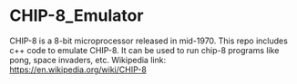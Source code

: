 # CHIP-8_Emulator
CHIP-8 is a 8-bit microprocessor released in mid-1970. This repo includes c++ code to emulate CHIP-8. It can be used to run chip-8 programs like pong, space invaders, etc.
Wikipedia link: https://en.wikipedia.org/wiki/CHIP-8 

